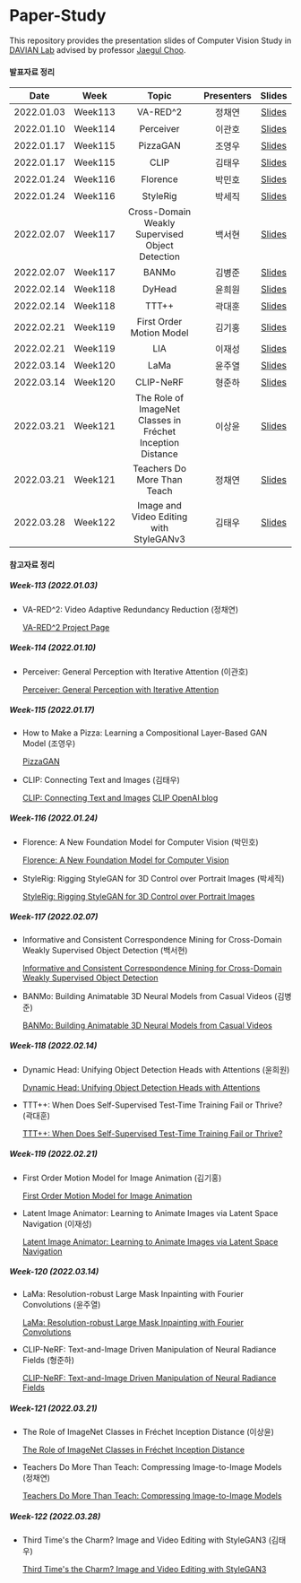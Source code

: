 # Paper-Study

This repository provides the presentation slides of Computer Vision Study in [DAVIAN Lab](http://davian.kaist.ac.kr/) advised by professor [Jaegul Choo](https://sites.google.com/site/jaegulchoo/).


#### 발표자료 정리

|       Date       | Week | Topic | Presenters | Slides |
|:----------------:|:------:|:----------------------------------------:|:----------:|:------:|
| 2022.01.03 | Week113 | VA-RED^2 | 정채연 | [Slides](https://github.com/psh01087/Paper-Study/blob/master/Paper-PPT/Week113-VARED.pdf) |
| 2022.01.10 | Week114 | Perceiver | 이관호 | [Slides](https://github.com/psh01087/Paper-Study/blob/master/Paper-PPT/Week114-Perceiver.pdf) |
| 2022.01.17 | Week115 | PizzaGAN | 조영우 | [Slides](https://github.com/psh01087/Paper-Study/blob/master/Paper-PPT/Week115-PizzaGAN.pdf) |
| 2022.01.17 | Week115 | CLIP | 김태우 | [Slides](https://github.com/psh01087/Paper-Study/blob/master/Paper-PPT/Week115-CLIP.pdf) |
| 2022.01.24 | Week116 | Florence | 박민호| [Slides](https://github.com/psh01087/Paper-Study/blob/master/Paper-PPT/Week116-Florence.pdf) |
| 2022.01.24 | Week116 | StyleRig | 박세직 | [Slides](https://github.com/psh01087/Paper-Study/blob/master/Paper-PPT/Week116-StyleRig.pdf) |
| 2022.02.07 | Week117 | Cross-Domain Weakly Supervised Object Detection| 백서현 | [Slides](https://github.com/psh01087/Paper-Study/blob/master/Paper-PPT/Week117-Cross-Domain_Weakly_Supervised_Object_Detection.pdf) |
| 2022.02.07 | Week117 | BANMo| 김병준 | [Slides](https://github.com/psh01087/Paper-Study/blob/master/Paper-PPT/Week117-BANMo.pdf) |
| 2022.02.14 | Week118 | DyHead| 윤희원 | [Slides](https://github.com/psh01087/Paper-Study/blob/master/Paper-PPT/Week118-DyHead.pdf) |
| 2022.02.14 | Week118 | TTT++ | 곽대훈 | [Slides](https://github.com/psh01087/Paper-Study/blob/master/Paper-PPT/Week117-TTTPP.pdf) |
| 2022.02.21 | Week119 | First Order Motion Model | 김기홍 | [Slides](https://github.com/psh01087/Paper-Study/blob/master/Paper-PPT/Week119-First_Order_Motion_Model.pdf) |
| 2022.02.21 | Week119 | LIA | 이재성 | [Slides](https://github.com/psh01087/Paper-Study/blob/master/Paper-PPT/Week119-LIA.pdf) |
| 2022.03.14 | Week120 | LaMa | 윤주열 | [Slides](https://github.com/psh01087/Paper-Study/blob/master/Paper-PPT/Week120-LaMa.pdf) |
| 2022.03.14 | Week120 | CLIP-NeRF | 형준하 | [Slides](https://github.com/psh01087/Paper-Study/blob/master/Paper-PPT/Week120-CLIP-NeRF.pdf) |
| 2022.03.21 | Week121 | The Role of ImageNet Classes in Fréchet Inception Distance | 이상윤 | [Slides](https://github.com/psh01087/Paper-Study/blob/master/Paper-PPT/Week121-The_Role_of_ImageNet_Classes_in_Frechet_Inception_Distance.pdf) |
| 2022.03.21 | Week121 | Teachers Do More Than Teach | 정채연 | [Slides](https://github.com/psh01087/Paper-Study/blob/master/Paper-PPT/Week121-Teachers_Do_More_Than_Teach.pdf) |
| 2022.03.28 | Week122 | Image and Video Editing with StyleGANv3 | 김태우 | [Slides](https://github.com/psh01087/Paper-Study/blob/master/Paper-PPT/Week122-Image_and_Video_editing_with_styleganv3.pdf) |


#### 참고자료 정리
##### Week-113 (2022.01.03)
* VA-RED^2: Video Adaptive Redundancy Reduction (정채연)

  [VA-RED^2 Project Page](http://people.csail.mit.edu/bpan/va-red/)


##### Week-114 (2022.01.10)
* Perceiver: General Perception with Iterative Attention (이관호)

  [Perceiver: General Perception with Iterative Attention](https://arxiv.org/abs/2103.03206)


##### Week-115 (2022.01.17)
* How to Make a Pizza: Learning a Compositional Layer-Based GAN Model (조영우)

  [PizzaGAN](https://openaccess.thecvf.com/content_CVPR_2019/html/Papadopoulos_How_to_Make_a_Pizza_Learning_a_Compositional_Layer-Based_GAN_CVPR_2019_paper.html)

* CLIP: Connecting Text and Images (김태우)

  [CLIP: Connecting Text and Images](https://arxiv.org/abs/2103.00020)
  [CLIP OpenAI blog](https://openai.com/blog/clip/)


##### Week-116 (2022.01.24)
* Florence: A New Foundation Model for Computer Vision (박민호)

  [Florence: A New Foundation Model for Computer Vision](https://arxiv.org/abs/2111.11432)

* StyleRig: Rigging StyleGAN for 3D Control over Portrait Images (박세직)

  [StyleRig: Rigging StyleGAN for 3D Control over Portrait Images](https://openaccess.thecvf.com/content_CVPR_2020/html/Tewari_StyleRig_Rigging_StyleGAN_for_3D_Control_Over_Portrait_Images_CVPR_2020_paper.html)

##### Week-117 (2022.02.07)

* Informative and Consistent Correspondence Mining for Cross-Domain Weakly Supervised Object Detection (백서현)

  [Informative and Consistent Correspondence Mining for Cross-Domain Weakly Supervised Object Detection](https://openaccess.thecvf.com/content/CVPR2021/html/Hou_Informative_and_Consistent_Correspondence_Mining_for_Cross-Domain_Weakly_Supervised_Object_CVPR_2021_paper.html)


* BANMo: Building Animatable 3D Neural Models from Casual Videos (김병준)

  [BANMo: Building Animatable 3D Neural Models from Casual Videos](https://arxiv.org/abs/2112.12761)

##### Week-118 (2022.02.14)

* Dynamic Head: Unifying Object Detection Heads with Attentions (윤희원)

  [Dynamic Head: Unifying Object Detection Heads with Attentions](https://arxiv.org/abs/2106.08322)


* TTT++: When Does Self-Supervised Test-Time Training Fail or Thrive? (곽대훈)

  [TTT++: When Does Self-Supervised Test-Time Training Fail or Thrive?](https://proceedings.neurips.cc/paper/2021/hash/b618c3210e934362ac261db280128c22-Abstract.html)


##### Week-119 (2022.02.21)

* First Order Motion Model for Image Animation (김기홍)

  [First Order Motion Model for Image Animation](https://arxiv.org/abs/2003.00196)


* Latent Image Animator: Learning to Animate Images via Latent Space Navigation (이재성)

  [Latent Image Animator: Learning to Animate Images via Latent Space Navigation](https://openreview.net/forum?id=7r6kDq0mK_)

##### Week-120 (2022.03.14)

* LaMa: Resolution-robust Large Mask Inpainting with Fourier Convolutions (윤주열)

  [LaMa: Resolution-robust Large Mask Inpainting with Fourier Convolutions](https://arxiv.org/abs/2109.07161)


* CLIP-NeRF: Text-and-Image Driven Manipulation of Neural Radiance Fields (형준하)

  [CLIP-NeRF: Text-and-Image Driven Manipulation of Neural Radiance Fields](https://arxiv.org/pdf/2112.05139.pdf)


##### Week-121 (2022.03.21)

* The Role of ImageNet Classes in Fréchet Inception Distance (이상윤)

  [The Role of ImageNet Classes in Fréchet Inception Distance](https://arxiv.org/abs/2203.06026)


* Teachers Do More Than Teach: Compressing Image-to-Image Models (정채연)

  [Teachers Do More Than Teach: Compressing Image-to-Image Models](https://openaccess.thecvf.com/content/CVPR2021/html/Jin_Teachers_Do_More_Than_Teach_Compressing_Image-to-Image_Models_CVPR_2021_paper.html)

##### Week-122 (2022.03.28)

* Third Time's the Charm? Image and Video Editing with StyleGAN3 (김태우)

  [Third Time's the Charm? Image and Video Editing with StyleGAN3](https://arxiv.org/abs/2203.06026)




